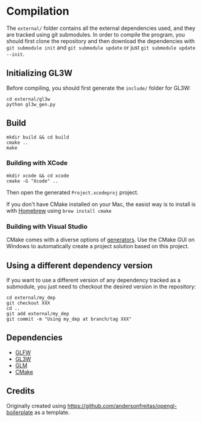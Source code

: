 # Compilation

The `external/` folder contains all the external dependencies used, and they are tracked using git submodules. In order to compile the program, you should first clone the repository and then download the dependencies with `git submodule init` and `git submodule update` or just `git submodule update --init`.

## Initializing GL3W

Before compiling, you should first generate the `include/` folder for GL3W:

    cd external/gl3w
    python gl3w_gen.py

## Build

    mkdir build && cd build
    cmake ..
    make

### Building with XCode

    mkdir xcode && cd xcode
    cmake -G "Xcode" ..

Then open the generated `Project.xcodeproj` project.

If you don't have CMake installed on your Mac, the easist way is to install is with [Homebrew](http://brew.sh) using `brew install cmake`

### Building with Visual Studio

CMake comes with a diverse options of [generators](http://www.cmake.org/cmake/help/v2.8.8/cmake.html#section_Generators). Use the CMake GUI on Windows to automatically create a project solution based on this project.

## Using a different dependency version

If you want to use a different version of any dependency tracked as a submodule, you just need to checkout the desired version in the repository:

    cd external/my_dep
    git checkout XXX
    cd ..
    git add external/my_dep
    git commit -m "Using my_dep at branch/tag XXX"

## Dependencies

 * [GLFW](https://github.com/glfw/glfw)
 * [GL3W](https://github.com/skaslev/gl3w.git)
 * [GLM](https://github.com/g-truc/glm)
 * [CMake](http://www.cmake.org/)

## Credits

Originally created using https://github.com/andersonfreitas/opengl-boilerplate as a template.

